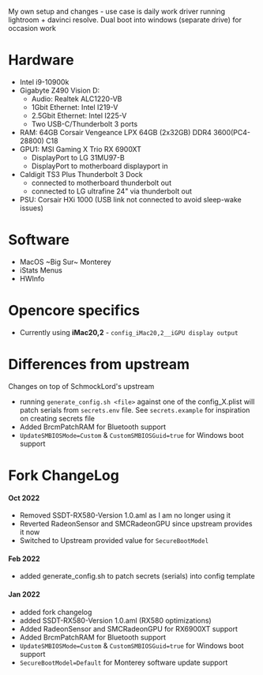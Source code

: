 My own setup and changes - use case is daily work driver running lightroom + davinci resolve. Dual boot into windows (separate drive) for occasion work

# Hardware
- Intel i9-10900k
- Gigabyte Z490 Vision D:
	- Audio: Realtek ALC1220-VB
	- 1Gbit Ethernet: Intel I219-V
	- 2.5Gbit Ethernet: Intel I225-V
	- Two USB-C/Thunderbolt 3 ports
- RAM: 64GB Corsair Vengeance LPX 64GB (2x32GB) DDR4 3600(PC4-28800) C18
- GPU1: MSI Gaming X Trio RX 6900XT
  - DisplayPort to LG 31MU97-B
  - DisplayPort to motherboard displayport in
- Caldigit TS3 Plus Thunderbolt 3 Dock
  - connected to motherboard thunderbolt out
  - connected to LG ultrafine 24" via thunderbolt out
- PSU: Corsair HXi 1000 (USB link not connected to avoid sleep-wake issues)

# Software
- MacOS ~Big Sur~ Monterey
- iStats Menus
- HWInfo

# Opencore specifics
- Currently using **iMac20,2** - `config_iMac20,2__iGPU display output`

# Differences from upstream

Changes on top of SchmockLord's upstream

- running `generate_config.sh <file>` against one of the config_X.plist will patch serials from `secrets.env` file. See `secrets.example` for inspiration on creating secrets file
- Added BrcmPatchRAM for Bluetooth support
- `UpdateSMBIOSMode=Custom` & `CustomSMBIOSGuid=true` for Windows boot support

# Fork ChangeLog
#### Oct 2022
- Removed SSDT-RX580-Version 1.0.aml as I am no longer using it
- Reverted RadeonSensor and SMCRadeonGPU since upstream provides it now
- Switched to Upstream provided value for `SecureBootModel`

#### Feb 2022
- added generate_config.sh to patch secrets (serials) into config template

#### Jan 2022
- added fork changelog
- added SSDT-RX580-Version 1.0.aml (RX580 optimizations)
- Added RadeonSensor and SMCRadeonGPU for RX6900XT support
- Added BrcmPatchRAM for Bluetooth support
- `UpdateSMBIOSMode=Custom` & `CustomSMBIOSGuid=true` for Windows boot support
- `SecureBootModel=Default` for Monterey software update support
